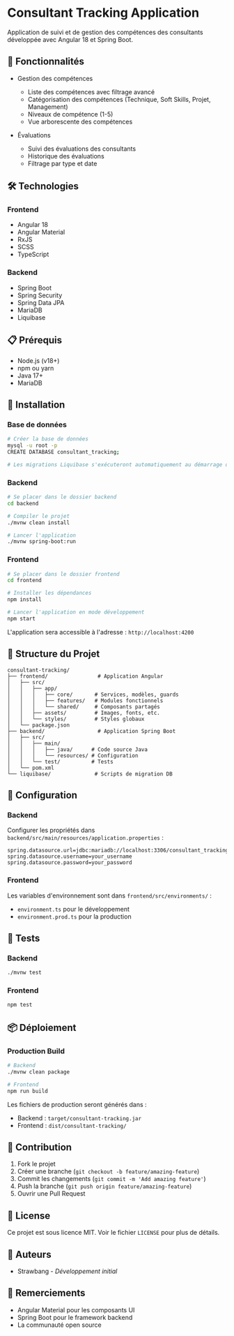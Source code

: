 # Consultant Tracking Application

Application de suivi et de gestion des compétences des consultants développée avec Angular 18 et Spring Boot.

## 🚀 Fonctionnalités

- Gestion des compétences
  - Liste des compétences avec filtrage avancé
  - Catégorisation des compétences (Technique, Soft Skills, Projet, Management)
  - Niveaux de compétence (1-5)
  - Vue arborescente des compétences

- Évaluations
  - Suivi des évaluations des consultants
  - Historique des évaluations
  - Filtrage par type et date

## 🛠️ Technologies

### Frontend
- Angular 18
- Angular Material
- RxJS
- SCSS
- TypeScript

### Backend
- Spring Boot
- Spring Security
- Spring Data JPA
- MariaDB
- Liquibase

## 📋 Prérequis

- Node.js (v18+)
- npm ou yarn
- Java 17+
- MariaDB

## 🔧 Installation

### Base de données
```bash
# Créer la base de données
mysql -u root -p
CREATE DATABASE consultant_tracking;

# Les migrations Liquibase s'exécuteront automatiquement au démarrage de l'application
```

### Backend
```bash
# Se placer dans le dossier backend
cd backend

# Compiler le projet
./mvnw clean install

# Lancer l'application
./mvnw spring-boot:run
```

### Frontend
```bash
# Se placer dans le dossier frontend
cd frontend

# Installer les dépendances
npm install

# Lancer l'application en mode développement
npm start
```

L'application sera accessible à l'adresse : `http://localhost:4200`

## 📁 Structure du Projet

```
consultant-tracking/
├── frontend/                # Application Angular
│   ├── src/
│   │   ├── app/
│   │   │   ├── core/       # Services, modèles, guards
│   │   │   ├── features/   # Modules fonctionnels
│   │   │   └── shared/     # Composants partagés
│   │   ├── assets/         # Images, fonts, etc.
│   │   └── styles/         # Styles globaux
│   └── package.json
├── backend/                 # Application Spring Boot
│   ├── src/
│   │   ├── main/
│   │   │   ├── java/      # Code source Java
│   │   │   └── resources/ # Configuration
│   │   └── test/          # Tests
│   └── pom.xml
└── liquibase/              # Scripts de migration DB
```

## 🔐 Configuration

### Backend
Configurer les propriétés dans `backend/src/main/resources/application.properties` :
```properties
spring.datasource.url=jdbc:mariadb://localhost:3306/consultant_tracking
spring.datasource.username=your_username
spring.datasource.password=your_password
```

### Frontend
Les variables d'environnement sont dans `frontend/src/environments/` :
- `environment.ts` pour le développement
- `environment.prod.ts` pour la production

## 🧪 Tests

### Backend
```bash
./mvnw test
```

### Frontend
```bash
npm test
```

## 📦 Déploiement

### Production Build
```bash
# Backend
./mvnw clean package

# Frontend
npm run build
```

Les fichiers de production seront générés dans :
- Backend : `target/consultant-tracking.jar`
- Frontend : `dist/consultant-tracking/`

## 🤝 Contribution

1. Fork le projet
2. Créer une branche (`git checkout -b feature/amazing-feature`)
3. Commit les changements (`git commit -m 'Add amazing feature'`)
4. Push la branche (`git push origin feature/amazing-feature`)
5. Ouvrir une Pull Request

## 📝 License

Ce projet est sous licence MIT. Voir le fichier `LICENSE` pour plus de détails.

## 👥 Auteurs

- Strawbang - *Développement initial*

## 🙏 Remerciements

- Angular Material pour les composants UI
- Spring Boot pour le framework backend
- La communauté open source
